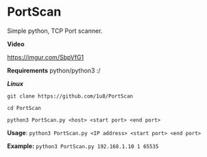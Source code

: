 # PortScan
Simple python, TCP Port scanner.

**Video**

https://imgur.com/SbpVfG1

**Requirements**
python/python3 :/

***Linux***

```git clone https://github.com/1u8/PortScan```

```cd PortScan```

`python3 PortScan.py <host> <start port> <end port>`


**Usage**: `python3 PortScan.py <IP address> <start port> <end port>`

**Example:** `python3 PortScan.py 192.168.1.10 1 65535`
